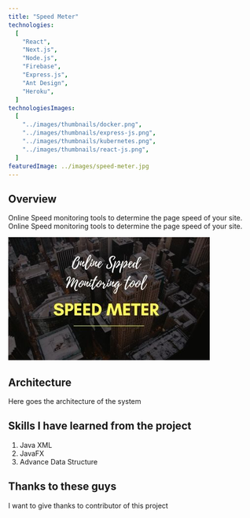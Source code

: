 ```yaml
---
title: "Speed Meter"
technologies:
  [
    "React",
    "Next.js",
    "Node.js",
    "Firebase",
    "Express.js",
    "Ant Design",
    "Heroku",
  ]
technologiesImages:
  [
    "../images/thumbnails/docker.png",
    "../images/thumbnails/express-js.png",
    "../images/thumbnails/kubernetes.png",
    "../images/thumbnails/react-js.png",
  ]
featuredImage: ../images/speed-meter.jpg
---
```


## Overview

Online Speed monitoring tools to determine the page speed of your site. Online Speed monitoring tools to determine the page speed of your site.

![Speed Monitoring Tool](../images/speed-meter.jpg)

## Architecture

Here goes the architecture of the system

## Skills I have learned from the project

1. Java XML
2. JavaFX
3. Advance Data Structure

## Thanks to these guys

I want to give thanks to contributor of this project
